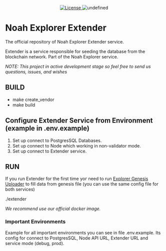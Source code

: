 <p align="center" style="text-align: center;">
    <a href="https://github.com/noah-blockchain/noah-explorer-extender/blob/master/LICENSE">
        <img src="https://img.shields.io/packagist/l/doctrine/orm.svg" alt="License">
    </a>
    <img alt="undefined" src="https://img.shields.io/github/last-commit/noah-blockchain/noah-explorer-extender.svg">
</p>

# Noah Explorer Extender

The official repository of Noah Explorer Extender service.

Extender is a service responsible for seeding the database from the blockchain network. Part of the Noah Explorer service.

_NOTE: This project in active development stage so feel free to send us questions, issues, and wishes_

## BUILD

- make create_vendor
- make build

## Configure Extender Service from Environment (example in .env.example)
1) Set up connect to PostgresSQL Databases.
2) Set up connect to Node which working in non-validator mode. 
3) Set up connect to Extender service. 

## RUN
If you run Extender for the first time yoг need to run  [Explorer Genesis Uploader](https://github.com/noah-blockchain/explorer-genesis-uploader)
to fill data from genesis file (you can use the same config file for both services)

./extender

_We recommend use our official docker image._
### Important Environments
Example for all important environments you can see in file .env.example.
Its config for connect to PostgresSQL, Node API URL, Extender URL and service mode (debug, prod).

